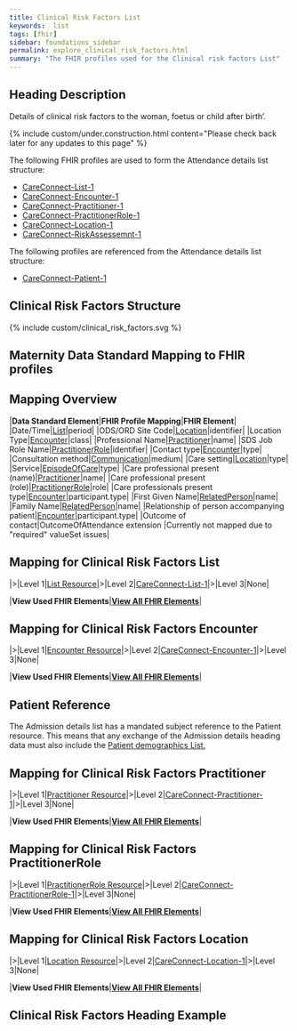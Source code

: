 ```yaml
---
title: Clinical Risk Factors List
keywords:  list
tags: [fhir]
sidebar: foundations_sidebar
permalink: explore_clinical_risk_factors.html
summary: "The FHIR profiles used for the Clinical risk factors List"
---
```

## Heading Description ##
Details of clinical risk factors to the woman, foetus or child after birth’.

{% include custom/under.construction.html content="Please check back later for any updates to this page" %}

The following FHIR profiles are used to form the Attendance details list structure:

- [CareConnect-List-1](https://fhir.hl7.org.uk/STU3/StructureDefinition/CareConnect-List-1)
- [CareConnect-Encounter-1](https://fhir.hl7.org.uk/STU3/StructureDefinition/CareConnect-Encounter-1)
- [CareConnect-Practitioner-1](https://fhir.hl7.org.uk/STU3/StructureDefinition/CareConnect-Practitioner-1)
- [CareConnect-PractitionerRole-1](https://fhir.hl7.org.uk/STU3/StructureDefinition/CareConnect-PractitionerRole-1)
- [CareConnect-Location-1](https://fhir.hl7.org.uk/STU3/StructureDefinition/CareConnect-Location-1)
- [CareConnect-RiskAssessemnt-1](https://fhir.hl7.org.uk/STU3/StructureDefinition/CareConnect-RiskAssessment-1)

The following profiles are referenced from the Attendance details list structure:

- [CareConnect-Patient-1](https://fhir.hl7.org.uk/STU3/StructureDefinition/CareConnect-Patient-1)

## Clinical Risk Factors Structure ##

{% include custom/clinical_risk_factors.svg %}

## Maternity Data Standard Mapping to FHIR profiles ##

## Mapping Overview ##


|**Data Standard Element**|**FHIR Profile Mapping**|**FHIR Element**|
|Date/Time|[List](explore_attendance_details.html#mapping-for-attendance-details-list)|period|
|ODS/ORD Site Code|[Location](explore_attendance_details.html#mapping-for-attendance-details-location)|identifier|
|Location Type|[Encounter](explore_attendance_details.html#mapping-for-attendance-details-location)|class|
|Professional Name|[Practitioner](explore_attendance_details.html#mapping-for-attendance-details-practitioner)|name|
|SDS Job Role Name|[PractitionerRole](explore_attendance_details.html#mapping-for-attendance-details-practitionerrole)|identifier|
|Contact type|[Encounter](explore_attendance_details.html#mapping-for-attendance-details-encounter)|type|
|Consultation method|[Communication](explore_attendance_details.html#mapping-for-attendance-details-communication)|medium|
|Care setting|[Location](explore_attendance_details.html#mapping-for-attendance-details-location)|type|
|Service|[EpisodeOfCare](explore_attendance_details.html#mapping-for-attendance-details-episodeofcare)|type|
|Care professional present (name)|[Practitioner](explore_attendance_details.html#mapping-for-attendance-details-practitioner)|name|
|Care professional present (role)|[PractitionerRole](explore_attendance_details.html#mapping-for-attendance-details-practitionerrole)|role|
|Care professionals present type|[Encounter](explore_attendance_details.html#mapping-for-attendance-details-encounter)|participant.type|
|First Given Name|[RelatedPerson](explore_attendance_details.html#mapping-for-attendance-details-relatedperson)|name|
|Family Name|[RelatedPerson](explore_attendance_details.html#mapping-for-attendance-details-relatedperson)|name|
|Relationship of person accompanying patient|[Encounter](explore_attendance_details.html#mapping-for-attendance-details-encounter)|participant.type|
|Outcome of contact|OutcomeOfAttendance extension |Currently not mapped due to "required" valueSet issues|


## Mapping for Clinical Risk Factors List ##

|>|Level 1|[List Resource](http://hl7.org/fhir/stu3/list.html)|>|Level 2|[CareConnect-List-1](https://fhir.hl7.org.uk/STU3/StructureDefinition/CareConnect-List-1)|>|Level 3|None|

|**View Used FHIR Elements**|**[View All FHIR Elements](explore_clinical_risk_factors_all.html#mapping-for-clinical-risk_factors-list)**|



## Mapping for Clinical Risk Factors Encounter ##

|>|Level 1|[Encounter Resource](http://hl7.org/fhir/stu3/encounter.html)|>|Level 2|[CareConnect-Encounter-1](https://fhir.hl7.org.uk/STU3/StructureDefinition/CareConnect-Encounter-1)|>|Level 3|None|

|**View Used FHIR Elements**|**[View All FHIR Elements](explore_clinical_risk_factors_all.html#mapping-for-clinical-risks-factors-encounter)**| 

## Patient Reference ##

The Admission details list has a mandated subject reference to the Patient resource. This means that any exchange of the Admission details heading data must also include the [Patient demographics List.](explore_patient_demographics.html)



## Mapping for Clinical Risk Factors Practitioner ##

|>|Level 1|[Practitioner Resource](http://hl7.org/fhir/stu3/practitioner.html)|>|Level 2|[CareConnect-Practitioner-1](https://fhir.hl7.org.uk/STU3/StructureDefinition/CareConnect-Practitioner-1)|>|Level 3|None| 

|**View Used FHIR Elements**|**[View All FHIR Elements](explore_clinical_risks_factors_all.html#mapping-for-clinical-risk-factors-practitioner)**|

## Mapping for Clinical Risk Factors PractitionerRole ##

|>|Level 1|[PractitionerRole Resource](http://hl7.org/fhir/stu3/practitionerrole.html)|>|Level 2|[CareConnect-PractitionerRole-1](https://fhir.hl7.org.uk/STU3/StructureDefinition/CareConnect-PractitionerRole-1)|>|Level 3|None|

|**View Used FHIR Elements**|**[View All FHIR Elements](explore_attendance_details_all.html#mapping-for-clinical-risk-factors-practitionerrole)**| 


## Mapping for Clinical Risk Factors Location ##

|>|Level 1|[Location Resource](http://hl7.org/fhir/stu3/location.html)|>|Level 2|[CareConnect-Location-1](https://fhir.hl7.org.uk/STU3/StructureDefinition/CareConnect-Location-1)|>|Level 3|None|

|**View Used FHIR Elements**|**[View All FHIR Elements](explore_clinical_risk_factors_all.html#mapping-for-clinical-risk-factors-location)**| 

## Clinical Risk Factors Heading Example ##

<script src="https://gist.github.com/IOPS-DEV/60.js"></script>
 
